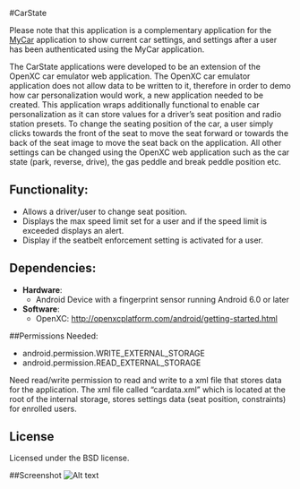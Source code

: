 #CarState

Please note that this application is a complementary application for the [MyCar](https://github.com/Keyurpatel93/MyCar) application to show current car settings, and settings after a user has been authenticated using the MyCar application. 

The CarState applications were developed to be an extension of the OpenXC car emulator web application. The OpenXC car emulator application does not allow data to be written to it, therefore in order to demo how car personalization would work, a new application needed to be created. This application wraps additionally functional to enable car personalization as it can store values for a driver’s seat position and radio station presets.  To change the seating position of the car, a user simply clicks towards the front of the seat to move the seat forward or towards the back of the seat image to move the seat back on the application. All other settings can be changed using the OpenXC web application such as the car state (park, reverse, drive), the gas peddle and break peddle position etc. 



## Functionality:
*	Allows a driver/user to change seat position.
*	Displays the max speed limit set for a user and if the speed limit is exceeded displays an alert. 
*	Display if the seatbelt enforcement setting is activated for a user. 


## Dependencies:
- **Hardware**:
  - Android Device with a fingerprint sensor running Android 6.0 or later
- **Software**: 
  - OpenXC: http://openxcplatform.com/android/getting-started.html



##Permissions Needed:
- android.permission.WRITE_EXTERNAL_STORAGE
- android.permission.READ_EXTERNAL_STORAGE


Need read/write permission to read and write to a xml file that stores data for the application. The xml file called “cardata.xml” which is located at the root of the internal storage, stores settings data (seat position, constraints) for enrolled users.

## License
Licensed under the BSD license.

##Screenshot
![Alt text](https://github.com/Keyurpatel93/CarState-/blob/master/CarState.png?raw=true "Screenshot")
